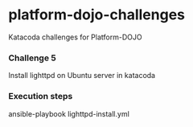 # platform-dojo-challenges
Katacoda challenges for Platform-DOJO

### Challenge 5 
 Install lighttpd on Ubuntu server in katacoda
 
 ### Execution steps
 ansible-playbook lighttpd-install.yml
